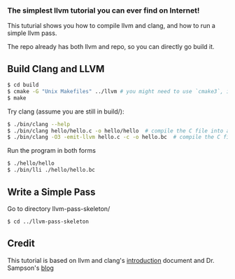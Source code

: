 ### The simplest llvm tutorial you can ever find on Internet!

This tuturial shows you how to compile llvm and clang, and how to run a simple llvm pass.

The repo already has both llvm and repo, so you can directly go build it.

## Build Clang and LLVM

```bash
$ cd build
$ cmake -G "Unix Makefiles" ../llvm # you might need to use `cmake3`, if your cmake is cmake 2.x
$ make
```

Try clang (assume you are still in build/):

```bash
$ ./bin/clang --help
$ ./bin/clang hello/hello.c -o hello/hello  # compile the C file into a native executable
$ ./bin/clang -O3 -emit-llvm hello.c -c -o hello.bc  # compile the C file into an LLVM bitcode file
```

Run the program in both forms

```bash
$ ./hello/hello
$ ./bin/lli ./hello/hello.bc
```

## Write a Simple Pass

Go to directory llvm-pass-skeleton/

```bash
$ cd ../llvm-pass-skeleton
```

## Credit

This tutorial is based on llvm and clang's [introduction](http://clang.llvm.org/get_started.html) document and Dr. Sampson's [blog](http://www.cs.cornell.edu/~asampson/blog/llvm.html)